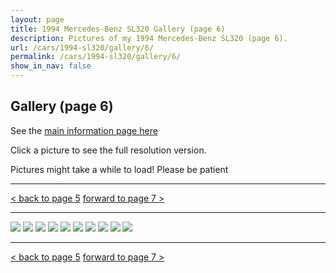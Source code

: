```yaml
---
layout: page
title: 1994 Mercedes-Benz SL320 Gallery (page 6)
description: Pictures of my 1994 Mercedes-Benz SL320 (page 6).
url: /cars/1994-sl320/gallery/6/
permalink: /cars/1994-sl320/gallery/6/
show_in_nav: false
---
```


## Gallery (page 6)

See the [main information page here](/cars/1994-sl320/)

Click a picture to see the full resolution version.

Pictures might take a while to load! Please be patient

<hr>

[< back to page 5](/cars/1994-sl320/gallery/5/)
[forward to page 7 >](/cars/1994-sl320/gallery/7/)

<hr>

<a href="/assets/cars-1994-sl320/sl051.jpg"><image src="/assets/cars-1994-sl320/sl051.jpg" /></a>
<a href="/assets/cars-1994-sl320/sl052.jpg"><image src="/assets/cars-1994-sl320/sl052.jpg" /></a>
<a href="/assets/cars-1994-sl320/sl053.jpg"><image src="/assets/cars-1994-sl320/sl053.jpg" /></a>
<a href="/assets/cars-1994-sl320/sl054.jpg"><image src="/assets/cars-1994-sl320/sl054.jpg" /></a>
<a href="/assets/cars-1994-sl320/sl055.jpg"><image src="/assets/cars-1994-sl320/sl055.jpg" /></a>
<a href="/assets/cars-1994-sl320/sl056.jpg"><image src="/assets/cars-1994-sl320/sl056.jpg" /></a>
<a href="/assets/cars-1994-sl320/sl057.jpg"><image src="/assets/cars-1994-sl320/sl057.jpg" /></a>
<a href="/assets/cars-1994-sl320/sl058.jpg"><image src="/assets/cars-1994-sl320/sl058.jpg" /></a>
<a href="/assets/cars-1994-sl320/sl059.jpg"><image src="/assets/cars-1994-sl320/sl059.jpg" /></a>
<a href="/assets/cars-1994-sl320/sl060.jpg"><image src="/assets/cars-1994-sl320/sl060.jpg" /></a>

<hr>

[< back to page 5](/cars/1994-sl320/gallery/5/)
[forward to page 7 >](/cars/1994-sl320/gallery/7/)

